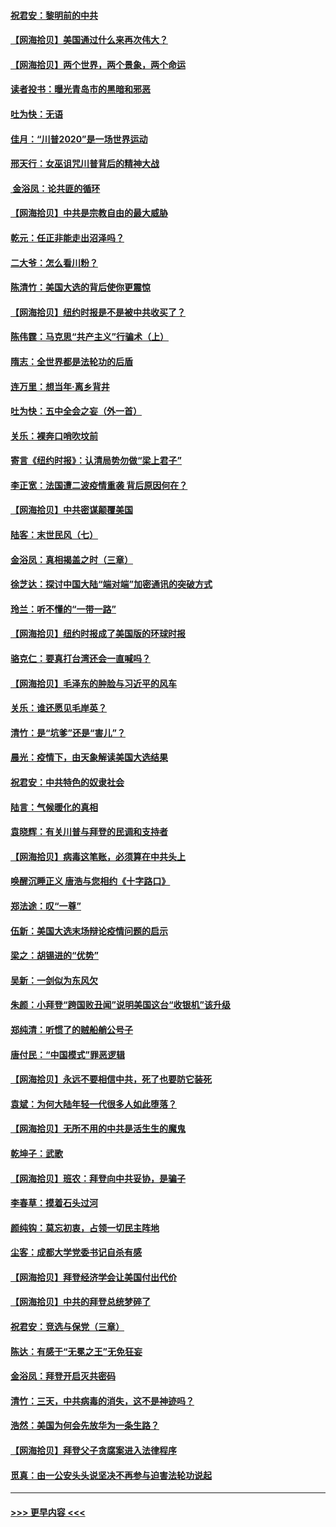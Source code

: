 #### [祝君安：黎明前的中共](../pages/nsc993/n12524071.md?t=11050651) 
#### [【网海拾贝】美国通过什么来再次伟大？](../pages/nsc993/n12523844.md?t=11050651) 
#### [【网海拾贝】两个世界，两个景象，两个命运](../pages/nsc993/n12521419.md?t=11050651) 
#### [读者投书：曝光青岛市的黑暗和邪恶](../pages/nsc993/n12520988.md?t=11050651) 
#### [吐为快：无语](../pages/nsc993/n12518588.md?t=11050651) 
#### [佳月：“川普2020”是一场世界运动](../pages/nsc993/n12518581.md?t=11050651) 
#### [邢天行：女巫诅咒川普背后的精神大战](../pages/nsc993/n12517257.md?t=11050651) 
#### [ 金浴凤：论共匪的循环](../pages/nsc993/n12517133.md?t=11050651) 
#### [【网海拾贝】中共是宗教自由的最大威胁](../pages/nsc993/n12516879.md?t=11050651) 
#### [乾元：任正非能走出沼泽吗？](../pages/nsc993/n12515831.md?t=11050651) 
#### [二大爷：怎么看川粉？](../pages/nsc993/n12515820.md?t=11050651) 
#### [陈清竹：美国大选的背后使你更震惊](../pages/nsc993/n12515589.md?t=11050651) 
#### [【网海拾贝】纽约时报是不是被中共收买了？](../pages/nsc993/n12515122.md?t=11050651) 
#### [陈伟霆：马克思“共产主义”行骗术（上）](../pages/nsc993/n12510217.md?t=11050651) 
#### [隋志：全世界都是法轮功的后盾](../pages/nsc993/n12510636.md?t=11050651) 
#### [连万里：想当年‧离乡背井](../pages/nsc993/n12510623.md?t=11050651) 
#### [吐为快：五中全会之妄（外一首）](../pages/nsc993/n12510470.md?t=11050651) 
#### [关乐：裸奔口哨吹坟前](../pages/nsc993/n12510403.md?t=11050651) 
#### [寄言《纽约时报》：认清局势勿做“梁上君子”](../pages/nsc993/n12510042.md?t=11050651) 
#### [李正宽：法国遭二波疫情重袭 背后原因何在？](../pages/nsc993/n12509971.md?t=11050651) 
#### [【网海拾贝】中共密谋颠覆美国](../pages/nsc993/n12509816.md?t=11050651) 
#### [陆客：末世民风（七）](../pages/nsc993/n12507822.md?t=11050651) 
#### [金浴凤：真相揭盖之时（三章）](../pages/nsc993/n12507804.md?t=11050651) 
#### [徐芝达：探讨中国大陆“端对端”加密通讯的突破方式](../pages/nsc993/n12507682.md?t=11050651) 
#### [玲兰：听不懂的“一带一路”](../pages/nsc993/n12507669.md?t=11050651) 
#### [【网海拾贝】纽约时报成了美国版的环球时报](../pages/nsc993/n12507053.md?t=11050651) 
#### [骆克仁：要真打台湾还会一直喊吗？](../pages/nsc993/n12506843.md?t=11050651) 
#### [【网海拾贝】毛泽东的肿脸与习近平的风车](../pages/nsc993/n12504537.md?t=11050651) 
#### [关乐：谁还愿见毛岸英？](../pages/nsc993/n12503866.md?t=11050651) 
#### [清竹：是“坑爹”还是“害儿”？](../pages/nsc993/n12503034.md?t=11050651) 
#### [晨光：疫情下，由天象解读美国大选结果](../pages/nsc993/n12502536.md?t=11050651) 
#### [祝君安：中共特色的奴隶社会](../pages/nsc993/n12501529.md?t=11050651) 
#### [陆言：气候暖化的真相](../pages/nsc993/n12501183.md?t=11050651) 
#### [袁晓辉：有关川普与拜登的民调和支持者](../pages/nsc993/n12500433.md?t=11050651) 
#### [【网海拾贝】病毒这笔账，必须算在中共头上](../pages/nsc993/n12500320.md?t=11050651) 
#### [唤醒沉睡正义 唐浩与您相约《十字路口》](../pages/nsc993/n12497980.md?t=11050651) 
#### [郑法途：叹“一尊”](../pages/nsc993/n12498837.md?t=11050651) 
#### [伍新：美国大选末场辩论疫情问题的启示](../pages/nsc993/n12498829.md?t=11050651) 
#### [梁之：胡锡进的“优势”](../pages/nsc993/n12498780.md?t=11050651) 
#### [吴新：一剑似为东风欠](../pages/nsc993/n12498772.md?t=11050651) 
#### [朱颜：小拜登“跨国败丑闻”说明美国这台“收银机”该升级](../pages/nsc993/n12498731.md?t=11050651) 
#### [郑纯清：听惯了的贼船艄公号子](../pages/nsc993/n12498721.md?t=11050651) 
#### [唐付民：“中国模式”罪恶逻辑](../pages/nsc993/n12498310.md?t=11050651) 
#### [【网海拾贝】永远不要相信中共，死了也要防它装死](../pages/nsc993/n12498162.md?t=11050651) 
#### [袁斌：为何大陆年轻一代很多人如此堕落？](../pages/nsc993/n12495696.md?t=11050651) 
#### [【网海拾贝】无所不用的中共是活生生的魔鬼](../pages/nsc993/n12495621.md?t=11050651) 
#### [乾坤子：武歌](../pages/nsc993/n12493391.md?t=11050651) 
#### [【网海拾贝】班农：拜登向中共妥协，是骗子](../pages/nsc993/n12492877.md?t=11050651) 
#### [李春草：摸着石头过河](../pages/nsc993/n12491121.md?t=11050651) 
#### [颜纯钩：莫忘初衷，占领一切民主阵地](../pages/nsc993/n12490965.md?t=11050651) 
#### [尘客：成都大学党委书记自杀有感](../pages/nsc993/n12490950.md?t=11050651) 
#### [【网海拾贝】拜登经济学会让美国付出代价](../pages/nsc993/n12489662.md?t=11050651) 
#### [【网海拾贝】中共的拜登总统梦碎了](../pages/nsc993/n12487896.md?t=11050651) 
#### [祝君安：竞选与保党（三章）](../pages/nsc993/n12487258.md?t=11050651) 
#### [陈达：有感于“无冕之王”无免狂妄](../pages/nsc993/n12485133.md?t=11050651) 
#### [金浴凤：拜登开启灭共密码](../pages/nsc993/n12485125.md?t=11050651) 
#### [清竹：三天，中共病毒的消失，这不是神迹吗？](../pages/nsc993/n12485027.md?t=11050651) 
#### [浩然：美国为何会先放华为一条生路？](../pages/nsc993/n12484997.md?t=11050651) 
#### [【网海拾贝】拜登父子贪腐案进入法律程序](../pages/nsc993/n12484957.md?t=11050651) 
#### [觅真：由一公安头头说坚决不再参与迫害法轮功说起](../pages/nsc993/n12484212.md?t=11050651) 

----
#### [ >>> 更早内容 <<< ](../indexes/nsc993-earlier.md)
